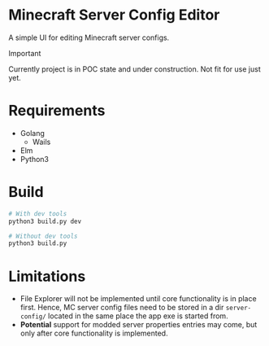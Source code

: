 # Minecraft Server Config Editor
A simple UI for editing Minecraft server configs.

> [!IMPORTANT]
> Currently project is in POC state and under construction. Not fit for use just yet.

# Requirements
* Golang
    * Wails
* Elm
* Python3

# Build
```bash
# With dev tools
python3 build.py dev

# Without dev tools
python3 build.py
```
# Limitations
* File Explorer will not be implemented until core functionality is in place first. Hence, MC server config files need to be stored in a dir `server-config/` located in the same place the app exe is started from.
* **Potential** support for modded server properties entries may come, but only after core functionality is implemented.
